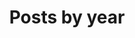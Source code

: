 ---
title: Posts by year
permalink: /year-archive/
layout: posts
author_profile: true
header:
    image: "/assets/images/beach.jpg"
---